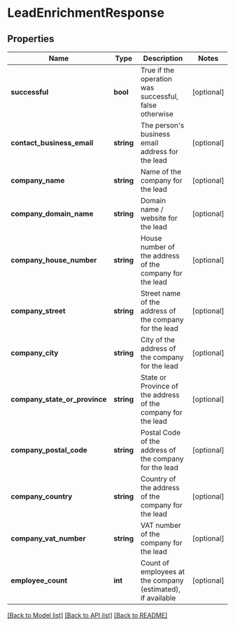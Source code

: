 # LeadEnrichmentResponse

## Properties
Name | Type | Description | Notes
------------ | ------------- | ------------- | -------------
**successful** | **bool** | True if the operation was successful, false otherwise | [optional] 
**contact_business_email** | **string** | The person&#39;s business email address for the lead | [optional] 
**company_name** | **string** | Name of the company for the lead | [optional] 
**company_domain_name** | **string** | Domain name / website for the lead | [optional] 
**company_house_number** | **string** | House number of the address of the company for the lead | [optional] 
**company_street** | **string** | Street name of the address of the company for the lead | [optional] 
**company_city** | **string** | City of the address of the company for the lead | [optional] 
**company_state_or_province** | **string** | State or Province of the address of the company for the lead | [optional] 
**company_postal_code** | **string** | Postal Code of the address of the company for the lead | [optional] 
**company_country** | **string** | Country of the address of the company for the lead | [optional] 
**company_vat_number** | **string** | VAT number of the company for the lead | [optional] 
**employee_count** | **int** | Count of employees at the company (estimated), if available | [optional] 

[[Back to Model list]](../README.md#documentation-for-models) [[Back to API list]](../README.md#documentation-for-api-endpoints) [[Back to README]](../README.md)



